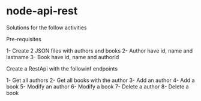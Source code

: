 # node-api-rest
Solutions for the follow activities

Pre-requisites

1- Create 2 JSON files with authors and books 
2- Author have id, name and lastname
3- Book have id, name and authorId

Create a RestApi with the followinf endpoints

1- Get all authors
2- Get all books with the author
3- Add an author
4- Add a book
5- Modify an author
6- Modify a book
7- Delete a author
8- Delete a book